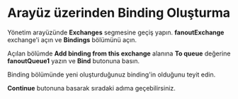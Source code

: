 # Arayüz üzerinden Binding Oluşturma

Yönetim arayüzünde **Exchanges** segmesine geçiş yapın. **fanoutExchange** exchange'i açın ve **Bindings** bölümünü açın.

Açılan bölümde **Add binding from this exchange** alanına **To queue** değerine **fanoutQueue1** yazın ve **Bind** butonuna basın.

Binding bölümünde yeni oluşturduğunuz binding'in olduğunu teyit edin.

**Continue** butonuna basarak sıradaki adıma geçebilirsiniz.
